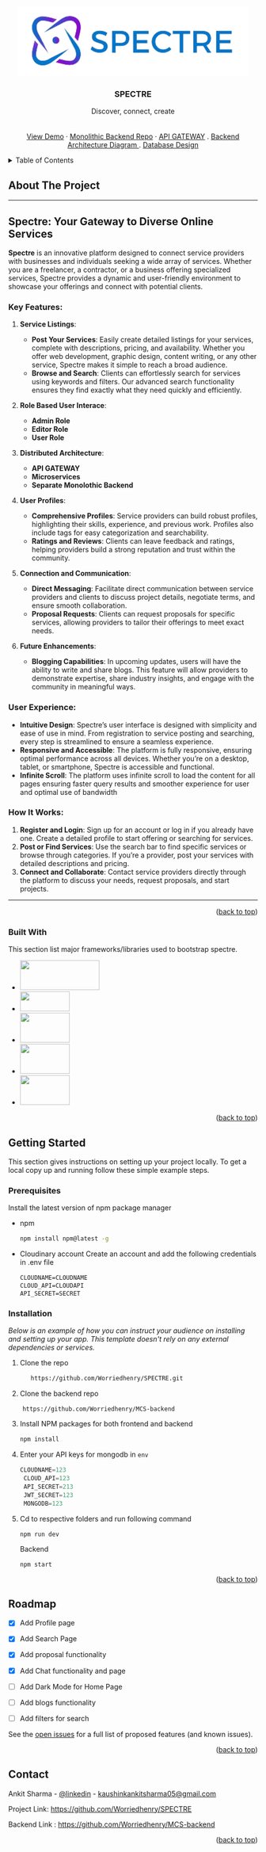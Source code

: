 <a name="readme-top"></a>




<!-- PROJECT LOGO -->
<br />
<div align="center">
  <a href="https://github.com/othneildrew/Best-README-Template">
    <img src="public/images/SPECTRE.png" alt="Logo"  height="140">
  </a>

  <h3 align="center">SPECTRE</h3>

  <p align="center">
    Discover, connect, create
    <br />
    <br />
    <br />
    <a href="https://mcs-hanr.onrender.com">View Demo</a>
    ·
    <a href="https://github.com/Worriedhenry/MCS-backend">Monolithic Backend Repo</a>
    ·
    <a href="https://github.com/Worriedhenry/API_Gateway/">API GATEWAY</a>
    .
    <a href="https://lucid.app/lucidchart/f53ffa89-57ea-4628-94de-a3e2f8513262/edit?viewport_loc=-510%2C-45%2C2836%2C1178%2C0_0&invitationId=inv_e35dcc80-f7d7-41d8-9f67-392db5598a4a">Backend Architecture Diagram </a>
    .
    <a href="https://lucid.app/lucidchart/bbe9b7bb-772a-4404-a1c9-649669562b53/edit?invitationId=inv_4df6507c-dcee-4ee2-9d65-922dc8d791a2">Database Design</a>
  </p>
</div>



<!-- TABLE OF CONTENTS -->
<details>
  <summary>Table of Contents</summary>
  <ol>
    <li>
      <a href="#about-the-project">About The Project</a>
      <ul>
        <li><a href="#built-with">Built With</a></li>
      </ul>
    </li>
    <li>
      <a href="#getting-started">Getting Started</a>
      <ul>
        <li><a href="#prerequisites">Prerequisites</a></li>
        <li><a href="#installation">Installation</a></li>
      </ul>
    </li>
    <li><a href="#usage">Usage</a></li>
    <li><a href="#roadmap">Roadmap</a></li>
    <li><a href="#contributing">Contributing</a></li>
    <li><a href="#license">License</a></li>
    <li><a href="#contact">Contact</a></li>
    <li><a href="#acknowledgments">Acknowledgments</a></li>
  </ol>
</details>



<!-- ABOUT THE PROJECT -->
## About The Project


---

## Spectre: Your Gateway to Diverse Online Services

**Spectre** is an innovative platform designed to connect service providers with businesses and individuals seeking a wide array of services. Whether you are a freelancer, a contractor, or a business offering specialized services, Spectre provides a dynamic and user-friendly environment to showcase your offerings and connect with potential clients.

### Key Features:

1. **Service Listings**:
   - **Post Your Services**: Easily create detailed listings for your services, complete with descriptions, pricing, and availability. Whether you offer web development, graphic design, content writing, or any other service, Spectre makes it simple to reach a broad audience.
   - **Browse and Search**: Clients can effortlessly search for services using keywords and filters. Our advanced search functionality ensures they find exactly what they need quickly and efficiently.

2. **Role Based User Interace**:  
    - **Admin Role**
    - **Editor Role**
    - **User Role**

3. **Distributed Architecture**:
    - **API GATEWAY**
    - **Microservices**
    - **Separate Monolothic Backend**       
     
4. **User Profiles**:
   - **Comprehensive Profiles**: Service providers can build robust profiles, highlighting their skills, experience, and previous work. Profiles also include tags for easy categorization and searchability.
   - **Ratings and Reviews**: Clients can leave feedback and ratings, helping providers build a strong reputation and trust within the community.

5. **Connection and Communication**:
   - **Direct Messaging**: Facilitate direct communication between service providers and clients to discuss project details, negotiate terms, and ensure smooth collaboration.
   - **Proposal Requests**: Clients can request proposals for specific services, allowing providers to tailor their offerings to meet exact needs.

6. **Future Enhancements**:
   - **Blogging Capabilities**: In upcoming updates, users will have the ability to write and share blogs. This feature will allow providers to demonstrate expertise, share industry insights, and engage with the community in meaningful ways.
  
 
### User Experience:

- **Intuitive Design**: Spectre’s user interface is designed with simplicity and ease of use in mind. From registration to service posting and searching, every step is streamlined to ensure a seamless experience.
- **Responsive and Accessible**: The platform is fully responsive, ensuring optimal performance across all devices. Whether you’re on a desktop, tablet, or smartphone, Spectre is accessible and functional.
- **Infinite Scroll**: The platform uses infinite scroll to load the content for all pages ensuring faster query results and smoother experience for user and optimal use of bandwidth

  
### How It Works:

1. **Register and Login**: Sign up for an account or log in if you already have one. Create a detailed profile to start offering or searching for services.
2. **Post or Find Services**: Use the search bar to find specific services or browse through categories. If you’re a provider, post your services with detailed descriptions and pricing.
3. **Connect and Collaborate**: Contact service providers directly through the platform to discuss your needs, request proposals, and start projects.

---


<p align="right">(<a href="#readme-top">back to top</a>)</p>




### Built With

This section list major frameworks/libraries used to bootstrap spectre.

* <img width="160" height="60" src="https://encrypted-tbn0.gstatic.com/images?q=tbn:ANd9GcQp3dj1FJtFMsjy3EJD2C7-YbshfobIo1pcxTpzXQVEGA&s"  />
* <img width="100" height="40" src="https://encrypted-tbn0.gstatic.com/images?q=tbn:ANd9GcRltTA4JDfYMru1oWKLHuhTez-syAOT1UoqG55RkEcW&shttps://encrypted-tbn0.gstatic.com/images?q=tbn:ANd9GcRltTA4JDfYMru1oWKLHuhTez-syAOT1UoqG55RkEcW&s"  />
* <img width="100" height="60" src="https://logowik.com/content/uploads/images/tailwind-css7675.logowik.com.webp"  />

* <img width="100" height="60" src="https://logowik.com/content/uploads/images/nodejs.jpg"  />
* <img width="100" height="60" src="https://miro.medium.com/v2/resize:fit:1400/1*i2fRBk3GsYLeUk_Rh7AzHw.png"  />


<p align="right">(<a href="#readme-top">back to top</a>)</p>



<!-- GETTING STARTED -->
## Getting Started

This section gives instructions on setting up your project locally.
To get a local copy up and running follow these simple example steps.

### Prerequisites

Install the latest version of npm package manager
* npm
  ```sh
  npm install npm@latest -g
  ```
* Cloudinary account
  Create an account and add the following credentials in .env file
  ```
  CLOUDNAME=CLOUDNAME
  CLOUD_API=CLOUDAPI
  API_SECRET=SECRET
  ```     
  

### Installation

_Below is an example of how you can instruct your audience on installing and setting up your app. This template doesn't rely on any external dependencies or services._

1. Clone the repo
   ```sh
      https://github.com/Worriedhenry/SPECTRE.git
   ```
2. Clone the backend repo
  ```
      https://github.com/Worriedhenry/MCS-backend
  ``` 
3. Install NPM packages for both frontend and backend
   ```sh
   npm install
   ```
5. Enter your API keys for mongodb in `env`
   ```js
   CLOUDNAME=123
    CLOUD_API=123
    API_SECRET=213
    JWT_SECRET=123
    MONGODB=123
   ```
6. Cd to respective folders and run following command
    ```Frontend
    npm run dev
    ```
    Backend
   ```
   npm start
   ```        
<p align="right">(<a href="#readme-top">back to top</a>)</p>



<!-- USAGE EXAMPLES -->
<!-- ## Usage

Use this space to show useful examples of how a project can be used. Additional screenshots, code examples and demos work well in this space. You may also link to more resources.

_For more examples, please refer to the [Documentation](https://example.com)_

<p align="right">(<a href="#readme-top">back to top</a>)</p> -->



<!-- ROADMAP -->
## Roadmap

- [x] Add Profile page
- [x] Add Search Page
- [x] Add proposal functionality 
- [x] Add Chat functionality and page
- [ ] Add Dark Mode for Home Page
- [ ] Add blogs functionality
- [ ] Add filters for search
    

See the [open issues](https://github.com/Worriedhenry/SPECTRE/issues) for a full list of proposed features (and known issues).

<p align="right">(<a href="#readme-top">back to top</a>)</p>


<!-- CONTACT -->
## Contact

Ankit Sharma - [@linkedin](https://www.linkedin.com/in/ankit-sharma-97a18224b/) - kaushinkankitsharma05@gmail.com

Project Link: https://github.com/Worriedhenry/SPECTRE

Backend Link : https://github.com/Worriedhenry/MCS-backend

<p align="right">(<a href="#readme-top">back to top</a>)</p>





<!-- MARKDOWN LINKS & IMAGES -->
<!-- https://www.markdownguide.org/basic-syntax/#reference-style-links -->
[contributors-shield]: https://img.shields.io/github/contributors/othneildrew/Best-README-Template.svg?style=for-the-badge
[contributors-url]: https://github.com/othneildrew/Best-README-Template/graphs/contributors
[forks-shield]: https://img.shields.io/github/forks/othneildrew/Best-README-Template.svg?style=for-the-badge
[forks-url]: https://github.com/othneildrew/Best-README-Template/network/members
[stars-shield]: https://img.shields.io/github/stars/othneildrew/Best-README-Template.svg?style=for-the-badge
[stars-url]: https://github.com/othneildrew/Best-README-Template/stargazers
[issues-shield]: https://img.shields.io/github/issues/othneildrew/Best-README-Template.svg?style=for-the-badge
[issues-url]: https://github.com/othneildrew/Best-README-Template/issues
[mongodb-url]:https://encrypted-tbn0.gstatic.com/images?q=tbn:ANd9GcRltTA4JDfYMru1oWKLHuhTez-syAOT1UoqG55RkEcW&s
[license-shield]: https://img.shields.io/github/license/othneildrew/Best-README-Template.svg?style=for-the-badge
[license-url]: https://github.com/othneildrew/Best-README-Template/blob/master/LICENSE.txt
[linkedin-shield]: https://img.shields.io/badge/-LinkedIn-black.svg?style=for-the-badge&logo=linkedin&colorB=555
[linkedin-url]: https://linkedin.com/in/othneildrew
[product-screenshot]: images/screenshot.png
[Next.js]: https://img.shields.io/badge/next.js-000000?style=for-the-badge&logo=nextdotjs&logoColor=white
[Next-url]: https://nextjs.org/
[React.js]: https://img.shields.io/badge/React-20232A?style=for-the-badge&logo=react&logoColor=61DAFB
[React-url]: https://reactjs.org/
[Vue.js]: https://img.shields.io/badge/Vue.js-35495E?style=for-the-badge&logo=vuedotjs&logoColor=4FC08D
[Vue-url]: https://vuejs.org/
[Angular.io]: https://img.shields.io/badge/Angular-DD0031?style=for-the-badge&logo=angular&logoColor=white
[Angular-url]: https://angular.io/
[Svelte.dev]: https://img.shields.io/badge/Svelte-4A4A55?style=for-the-badge&logo=svelte&logoColor=FF3E00
[Svelte-url]: https://svelte.dev/
[Laravel.com]: https://img.shields.io/badge/Laravel-FF2D20?style=for-the-badge&logo=laravel&logoColor=white
[Laravel-url]: https://laravel.com
[Bootstrap.com]: https://img.shields.io/badge/Bootstrap-563D7C?style=for-the-badge&logo=bootstrap&logoColor=white
[Bootstrap-url]: https://getbootstrap.com
[JQuery.com]: https://img.shields.io/badge/jQuery-0769AD?style=for-the-badge&logo=jquery&logoColor=white
[JQuery-url]: https://jquery.com 

